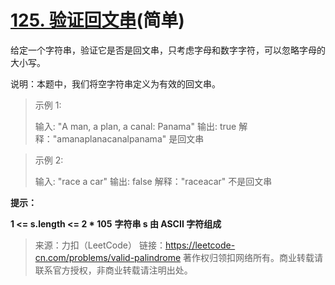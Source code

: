 # [125. 验证回文串](https://leetcode-cn.com/problems/valid-palindrome/)(简单)

给定一个字符串，验证它是否是回文串，只考虑字母和数字字符，可以忽略字母的大小写。

说明：本题中，我们将空字符串定义为有效的回文串。

> 示例 1:
>
> 输入: "A man, a plan, a canal: Panama"
> 输出: true
> 解释："amanaplanacanalpanama" 是回文串

> 示例 2:
>
> 输入: "race a car"
> 输出: false
> 解释："raceacar" 不是回文串


**提示：**

**1 <= s.length <= 2 * 105**
**字符串 s 由 ASCII 字符组成**

> 来源：力扣（LeetCode）
> 链接：https://leetcode-cn.com/problems/valid-palindrome
> 著作权归领扣网络所有。商业转载请联系官方授权，非商业转载请注明出处。